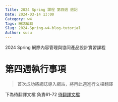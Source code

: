 ```yaml
---
Title: 2024 Spring 課程 第四週 週記
Date: 2024-03-14 13:00
Category: w4
Tags: 網誌編寫
Slug: 2024-Spring-w4-blog-tutorial
Author: susu
---
```


2024 Spring 網際內容管理與協同產品設計實習課程

<!-- PELICAN_END_SUMMARY -->

# 第四週執行事項
>首次成功將網誌導入網站，將再此週進行文檔翻譯

下為待翻譯文檔 負責61-72
[待翻譯文檔](https://webthesis.biblio.polito.it/16429/1/tesi.pdf )